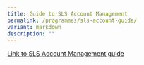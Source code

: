 ```yaml
---
title: Guide to SLS Account Management
permalink: /programmes/sls-account-guide/
variant: markdown
description: ""
---
```

[Link to SLS Account Management guide](https://www.learning.moe.edu.sg/files/Login%20Troubleshooting/SLS%20Account%20Management%20-%20Guide%20for%20Students%20(SecJCCI).pdf)